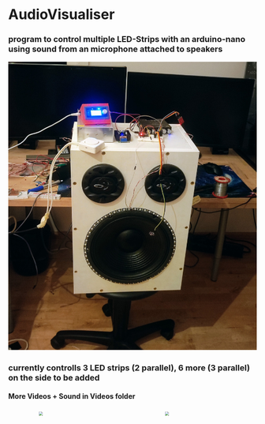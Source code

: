 # AudioVisualiser
### program to control multiple LED-Strips with an arduino-nano using sound from an microphone attached to speakers


![](Videos/02_sub_only.jpg)

### currently controlls 3 LED strips (2 parallel), 6 more (3 parallel) on the side to be added

#### More Videos + Sound in Videos folder 

<div style="display:flex;gap:8px;flex-direction:row;width:100%;overflow:auto;">
  <img src="./Videos/08_both_cut.gif"  style="width:calc(50% - 4px);transform:scale(0.5);">
  <img src="./Videos/05_both_olivia_cut.gif" style="width:calc(50% - 4px);transform:scale(0.5);">
</div>
